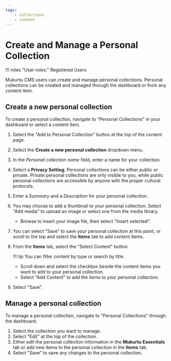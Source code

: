 ```yaml
---
tags:
    - collections
    - content
---
```

# Create and Manage a Personal Collection

!!! roles "User roles:"
    Registered Users

Mukurtu CMS users can create and manage personal collections. Personal collections can be created and managed through the dashboard or from any content item. 

## Create a new personal collection

To create a personal collection, navigate to "Personal Collections" in your dashboard or select a content item. 

1. Select the "Add to Personal Collection" button at the top of the content page. 
2. Select the **Create a new personal collection** dropdown menu. 
3. In the *Personal collection name* field, enter a name for your collection.
4. Select a **Privacy Setting**. Personal collections can be either public or private. Private personal collections are only visible to you, while public personal collections are accessible by anyone with the proper cultural protocols.
5. Enter a *Summary* and a *Description* for your personal collection. 
6. You may choose to add a thumbnail to your personal collection. Select "Add media" to upload an image or select one from the media library.
    - Browse to insert your image file, then select "Insert selected".
7. You can select "Save" to save your personal collection at this point, or scroll to the top and select the **Items** tab to add content items.
8. From the **Items** tab, select the "Select Content" button. 

    !!! tip 
        You can filter content by type or search by title.

    - Scroll down and select the checkbox beside the content items you want to add to your personal collection.
    - Select "Add Content" to add the items to your personal collection.

9. Select "Save".

## Manage a personal collection

To manage a personal collection, navigate to "Personal Collections" through the dashboard. 

1. Select the collection you want to manage.
2. Select "Edit" at the top of the collection. 
3. Either edit the personal collection information in the **Mukurtu Essentials** tab or add new items to the personal collection in the **Items** tab. 
4. Select "Save" to save any changes to the personal collection.